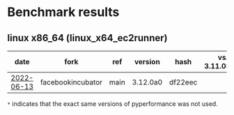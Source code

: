 # Benchmark results

<!-- START table -->
## linux x86_64 (linux_x64_ec2runner)
| date | fork | ref | version | hash | vs. 3.11.0: | vs. base: |
| --- | --- | --- | --- | --- | ---: | ---: |
| [2022-06-13](results/bm-20220613-3.12.0a0-df22eec) | facebookincubator | main | 3.12.0a0 | df22eec |  |  |


<!-- END table -->

`*` indicates that the exact same versions of pyperformance was not used.
